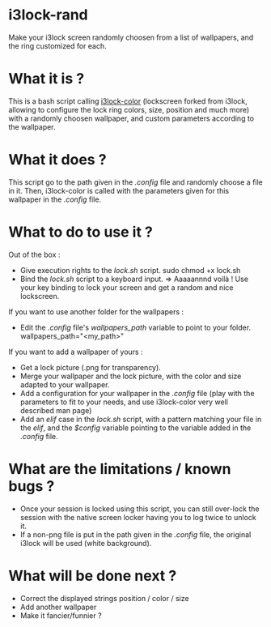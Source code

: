 # i3lock-rand
Make your i3lock screen randomly choosen from a list of wallpapers, and the ring customized for each.


# What it is ?
This is a bash script calling [i3lock-color](https://github.com/Raymo111/i3lock-color) (lockscreen forked from i3lock, allowing to configure the lock ring colors, size, position and much more) with a randomly choosen wallpaper, and custom parameters according to the wallpaper.

# What it does ?
This script go to the path given in the *.config* file and randomly choose a file in it.
Then, i3lock-color is called with the parameters given for this wallpaper in the *.config* file.


# What to do to use it ?
Out of the box :
* Give execution rights to the *lock.sh* script.
    sudo chmod +x lock.sh
* Bind the *lock.sh* script to a keyboard input.
=> Aaaaannnd voilà ! Use your key binding to lock your screen and get a random and nice lockscreen.

If you want to use another folder for the wallpapers :
* Edit the *.config* file's *wallpapers_path* variable to point to your folder.
    wallpapers_path="<my_path>"

If you want to add a wallpaper of yours :
* Get a lock picture (.png for transparency).
* Merge your wallpaper and the lock picture, with the color and size adapted to your wallpaper.
* Add a configuration for your wallpaper in the *.config* file (play with the parameters to fit to your needs, and use i3lock-color very well described man page)
* Add an *elif* case in the *lock.sh* script, with a pattern matching your file in the *elif*, and the *$config* variable pointing to the variable added in the *.config* file.


# What are the limitations / known bugs ?
* Once your session is locked using this script, you can still over-lock the session with the native screen locker having you to log twice to unlock it.
* If a non-png file is put in the path given in the *.config* file, the original i3lock will be used (white background).


# What will be done next ?
* Correct the displayed strings position / color / size
* Add another wallpaper
* Make it fancier/funnier ?
